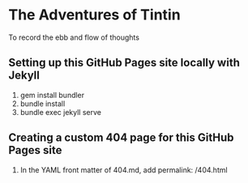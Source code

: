 # The Adventures of Tintin

To record the ebb and flow of thoughts

## Setting up this GitHub Pages site locally with Jekyll
1. gem install bundler
2. bundle install
3. bundle exec jekyll serve

## Creating a custom 404 page for this GitHub Pages site
1. In the YAML front matter of 404.md, add permalink: /404.html